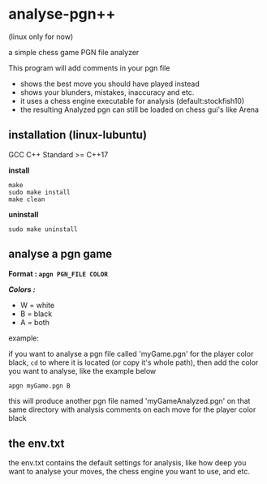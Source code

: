 # analyse-pgn++

(linux only for now)

a simple chess game PGN file analyzer

This program will add comments in your pgn file

- shows the best move you should have played instead
- shows your blunders, mistakes, inaccuracy and etc.
- it uses a chess engine executable for analysis (default:stockfish10)
- the resulting Analyzed pgn can still be loaded on chess gui's like Arena

## installation (linux-lubuntu)

GCC C++ Standard >= C++17

**install**

```
make
sudo make install
make clean
```

**uninstall**
```
sudo make uninstall
```

## analyse a pgn game

**Format : ```apgn PGN_FILE COLOR```**

***Colors :***
- W = white
- B = black
- A = both

example:

if you want to analyse a pgn file called 'myGame.pgn' for the player color black, ```cd``` to where it is located (or copy it's whole path), then add the color you want to analyse, like the example below

```shell
apgn myGame.pgn B
```

this will produce another pgn file named 'myGameAnalyzed.pgn' on that same directory with analysis comments on each move for the player color black

## the env.txt

the env.txt contains the default settings for analysis, like how deep you want to analyse your moves, the chess engine you want to use, and etc.
